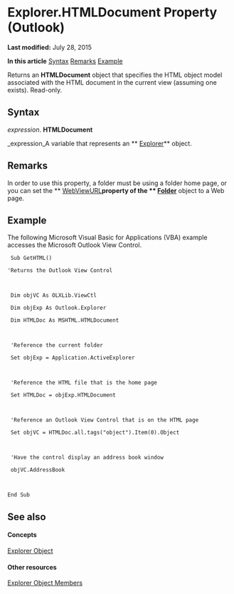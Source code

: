 
# Explorer.HTMLDocument Property (Outlook)

 **Last modified:** July 28, 2015

 **In this article**
 [Syntax](#sectionSection0)
 [Remarks](#sectionSection1)
 [Example](#sectionSection2)


Returns an  **HTMLDocument** object that specifies the HTML object model associated with the HTML document in the current view (assuming one exists). Read-only.


## Syntax
<a name="sectionSection0"> </a>

 _expression_. **HTMLDocument**

 _expression_A variable that represents an  ** [Explorer](026591e5-049f-503a-4166-34e6dbc225fb.md)** object.


## Remarks
<a name="sectionSection1"> </a>

In order to use this property, a folder must be using a folder home page, or you can set the  ** [WebViewURL](6a7630c2-5c16-f63f-a435-987c7c1251b8.md)**property of the  ** [Folder](3cf6cda8-6d70-666e-2643-9d9c5b9cacfc.md)** object to a Web page.


## Example
<a name="sectionSection2"> </a>

The following Microsoft Visual Basic for Applications (VBA) example accesses the Microsoft Outlook View Control.


```
 Sub GetHTML() 
 
'Returns the Outlook View Control 
 
 
 
 Dim objVC As OLXLib.ViewCtl 
 
 Dim objExp As Outlook.Explorer 
 
 Dim HTMLDoc As MSHTML.HTMLDocument 
 
 
 
 'Reference the current folder 
 
 Set objExp = Application.ActiveExplorer 
 
 
 
 'Reference the HTML file that is the home page 
 
 Set HTMLDoc = objExp.HTMLDocument 
 
 
 
 'Reference an Outlook View Control that is on the HTML page 
 
 Set objVC = HTMLDoc.all.tags("object").Item(0).Object 
 
 
 
 'Have the control display an address book window 
 
 objVC.AddressBook 
 
 
 
End Sub
```


## See also
<a name="sectionSection2"> </a>


#### Concepts


 [Explorer Object](026591e5-049f-503a-4166-34e6dbc225fb.md)
#### Other resources


 [Explorer Object Members](4412c507-4dcd-6005-b9c8-11824624250d.md)
